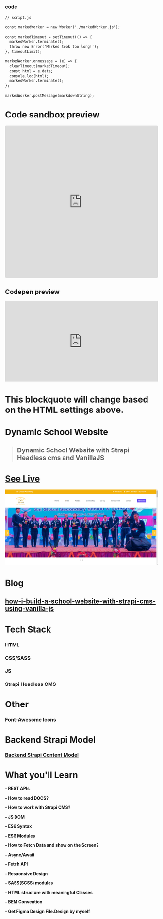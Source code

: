 ### code

```
// script.js

const markedWorker = new Worker('./markedWorker.js');

const markedTimeout = setTimeout(() => {
  markedWorker.terminate();
  throw new Error('Marked took too long!');
}, timeoutLimit);

markedWorker.onmessage = (e) => {
  clearTimeout(markedTimeout);
  const html = e.data;
  console.log(html);
  markedWorker.terminate();
};

markedWorker.postMessage(markdownString);
```

<h1> Code sandbox preview </h1>

<iframe
     src="https://codesandbox.io/embed/how-react-works-8xpvt?fontsize=14&hidenavigation=1&theme=dark&view=preview"
     style="width:100%; height:500px; border:0; border-radius: 4px; overflow:hidden;"
     title="how react works"
     allow="accelerometer; ambient-light-sensor; camera; encrypted-media; geolocation; gyroscope; hid; microphone; midi; payment; usb; vr; xr-spatial-tracking"
     sandbox="allow-forms allow-modals allow-popups allow-presentation allow-same-origin allow-scripts"
   ></iframe>

   <h2> Codepen preview </h2>
<iframe height="265" style="width: 100%;" scrolling="no" title="VweoaRj" src="https://codepen.io/dhuniya/embed/preview/VweoaRj?height=265&theme-id=dark&default-tab=js,result" frameborder="no" loading="lazy" allowtransparency="true" allowfullscreen="true">
  See the Pen <a href='https://codepen.io/dhuniya/pen/VweoaRj'>VweoaRj</a> by Ali Dhuniya
  (<a href='https://codepen.io/dhuniya'>@dhuniya</a>) on <a href='https://codepen.io'>CodePen</a>.
</iframe>

<h1>
  This blockquote will change based on the HTML settings above.
</h1>

#  Dynamic School Website

>  ##  Dynamic School Website with Strapi Headless cms and VanillaJS 

 # [See Live](https://alidhuniya.github.io/schoolWebsite-StrapiCMS/)

 [![See Live](https://github.com/Alidhuniya/schoolWebsite-StrapiCMS/raw/master/img/thumbnail.png)](https://alidhuniya.github.io/schoolWebsite-StrapiCMS/)
 
 # Blog 
 
 ## [how-i-build-a-school-website-with-strapi-cms-using-vanilla-js](https://dev.to/alidhuniya/how-i-build-a-school-website-with-strapi-cms-using-vanilla-js-2k57)


# Tech Stack

 ### HTML
 ### CSS/SASS
 ### JS
 ### Strapi Headless CMS

 # Other

 ### Font-Awesome Icons

 # Backend Strapi Model 
 ### [Backend Strapi Content Model](https://github.com/Alidhuniya/schoolWebsite-strapi-Backend-Model)


 # What you'll Learn

   **- REST APIs**

   **- How to read DOCS?**

   **- How to work with Strapi CMS?**

   **- JS DOM**

   **- ES6 Syntax**

   **- ES6 Modules**

   **- How to Fetch Data and show on the Screen?**

   **- Async/Await**

   **-  Fetch API**

   **- Responsive Design**

   **- SASS(SCSS) modules**

   **- HTML structure with meaningful Classes**

   **- BEM Convention**

   **- Get Figma Design File.Design by myself**

